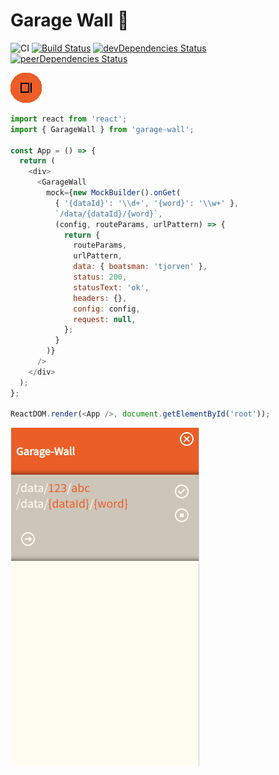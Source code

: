 # Garage Wall :tennis:

![CI](https://github.com/snrn-Pontus/garage-wall/workflows/CI/badge.svg)
[![Build Status](https://travis-ci.org/snrn-Pontus/garage-wall.svg?branch=master)](https://travis-ci.org/snrn-Pontus/garage-wall)
[![devDependencies Status](https://david-dm.org/snrn-Pontus/garage-wall/dev-status.svg)](https://david-dm.org/snrn-Pontus/garage-wall?type=dev)
[![peerDependencies Status](https://david-dm.org/snrn-Pontus/garage-wall/peer-status.svg)](https://david-dm.org/snrn-Pontus/garage-wall?type=peer)

![logo](./assets/logo.png)

```javascript
import react from 'react';
import { GarageWall } from 'garage-wall';

const App = () => {
  return (
    <div>
      <GarageWall
        mock={new MockBuilder().onGet(
          { '{dataId}': '\\d+', '{word}': '\\w+' },
          `/data/{dataId}/{word}`,
          (config, routeParams, urlPattern) => {
            return {
              routeParams,
              urlPattern,
              data: { boatsman: 'tjorven' },
              status: 200,
              statusText: 'ok',
              headers: {},
              config: config,
              request: null,
            };
          }
        )}
      />
    </div>
  );
};

ReactDOM.render(<App />, document.getElementById('root'));
```

![logo](./assets/preview.png)
